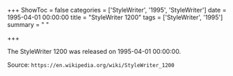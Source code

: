 +++
ShowToc = false
categories = ['StyleWriter', '1995', 'StyleWriter']
date = 1995-04-01 00:00:00
title = "StyleWriter 1200"
tags = ['StyleWriter', '1995']
summary = " "

+++

The StyleWriter 1200 was released on 1995-04-01 00:00:00.

Source: `https://en.wikipedia.org/wiki/StyleWriter_1200`


